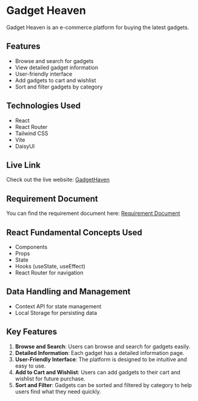 # Gadget Heaven

Gadget Heaven is an e-commerce platform for buying the latest gadgets.

## Features

-   Browse and search for gadgets
-   View detailed gadget information
-   User-friendly interface
-   Add gadgets to cart and wishlist
-   Sort and filter gadgets by category

## Technologies Used

-   React
-   React Router
-   Tailwind CSS
-   Vite
-   DaisyUI

## Live Link

Check out the live website: [GadgetHaven](https://gadget-heaven-website-a8.surge.sh)

## Requirement Document

You can find the requirement document here: [Requirement Document](https://github.com/miftah1299/gadget-heaven/blob/main/Requirements.pdf)

## React Fundamental Concepts Used

-   Components
-   Props
-   State
-   Hooks (useState, useEffect)
-   React Router for navigation

## Data Handling and Management

-   Context API for state management
-   Local Storage for persisting data

## Key Features

1. **Browse and Search**: Users can browse and search for gadgets easily.
2. **Detailed Information**: Each gadget has a detailed information page.
3. **User-Friendly Interface**: The platform is designed to be intuitive and easy to use.
4. **Add to Cart and Wishlist**: Users can add gadgets to their cart and wishlist for future purchase.
5. **Sort and Filter**: Gadgets can be sorted and filtered by category to help users find what they need quickly.
